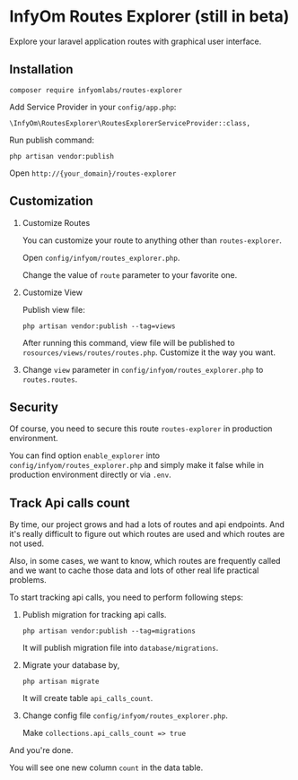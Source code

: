 InfyOm Routes Explorer (still in beta)
==============================

Explore your laravel application routes with graphical user interface.

## Installation

`composer require infyomlabs/routes-explorer`

Add Service Provider in your `config/app.php`:

    \InfyOm\RoutesExplorer\RoutesExplorerServiceProvider::class,

Run publish command:

    php artisan vendor:publish

Open `http://{your_domain}/routes-explorer`

## Customization
1. Customize Routes

    You can customize your route to anything other than `routes-explorer`.

    Open `config/infyom/routes_explorer.php`.

    Change the value of `route` parameter to your favorite one.

2. Customize View

    Publish view file:

    `php artisan vendor:publish --tag=views`

    After running this command, view file will be published to `rosources/views/routes/routes.php`. Customize it the way you want.

3. Change `view` parameter in `config/infyom/routes_explorer.php` to `routes.routes`.

## Security
Of course, you need to secure this route `routes-explorer` in production environment.

You can find option `enable_explorer` into `config/infyom/routes_explorer.php` and simply make it false while in production environment directly or via `.env`. 

## Track Api calls count

By time, our project grows and had a lots of routes and api endpoints. And it's really difficult to figure out which routes are used and which routes are not used.

Also, in some cases, we want to know, which routes are frequently called and we want to cache those data and lots of other real life practical problems.

To start tracking api calls, you need to perform following steps:

1. Publish migration for tracking api calls.

    `php artisan vendor:publish --tag=migrations`

    It will publish migration file into `database/migrations`.

2. Migrate your database by,

    `php artisan migrate`

    It will create table `api_calls_count`.

3. Change config file `config/infyom/routes_explorer.php`.

    Make `collections.api_calls_count => true`

And you're done.

You will see one new column `count` in the data table.

